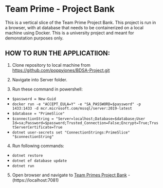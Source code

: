 # Team Prime - Project Bank

This is a vertical slice of the Team Prime Project Bank. This project is run in a browser, with at database that needs to be containerized on a local machine using Docker. This is a university project and meant for demonstation purposes only.

## HOW TO RUN THE APPLICATIION:

1. Clone repository to local machine from https://github.com/poppyjones/BDSA-Project.git

2. Navigate into Server folder.

3. Run these command in powershell:
  - `$password = New-Guid`
  - `docker run -e "ACCEPT_EULA=Y" -e "SA_PASSWORD=$password" -p 1433:1433 -d mcr.microsoft.com/mssql/server:2019-latest`
  - `$database = "PrimeSlice"`
  - `$connectionString = "Server=localhost;Database=$database;User Id=sa;Password=$password;Trusted_Connection=False;Encrypt=True;TrustServerCertificate=True`
  - `dotnet user-secrets set "ConnectionStrings:PrimeSlice" "$connectionString"`

4. Run following commands:
  - `dotnet restore`
  - `dotnet ef database update`
  - `dotnet run`

5. Open browser and navigate to [Team Primes Project Bank](https://localhost:7081) - (https://localhost:7081)

